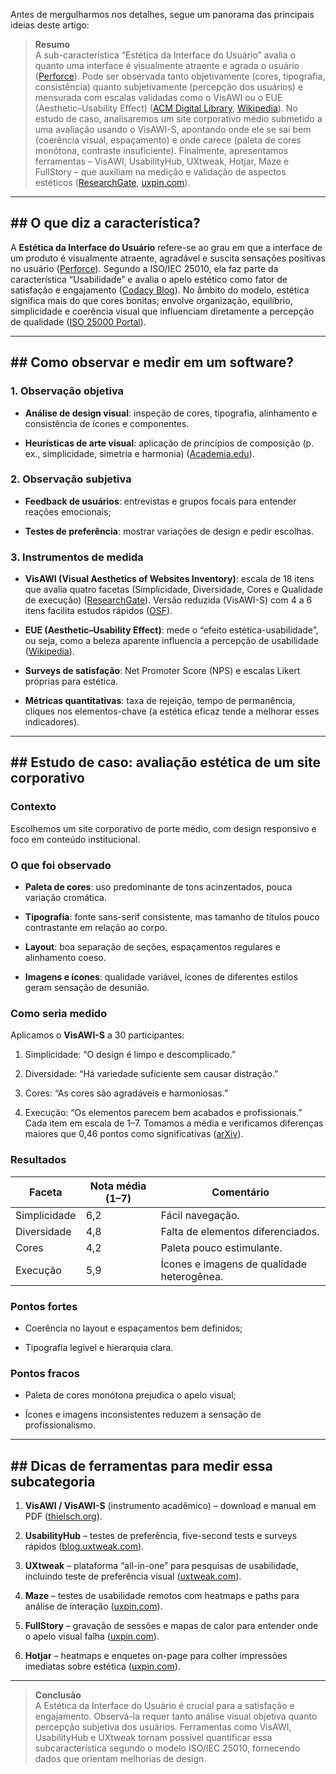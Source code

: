 Antes de mergulharmos nos detalhes, segue um panorama das principais ideias deste artigo:

> **Resumo**  
> A sub-característica “Estética da Interface do Usuário” avalia o quanto uma interface é visualmente atraente e agrada o usuário ([Perforce](https://www.perforce.com/blog/qac/what-is-iso-25010?utm_source=chatgpt.com "What Is ISO 25010? | Perforce Software")). Pode ser observada tanto objetivamente (cores, tipografia, consistência) quanto subjetivamente (percepção dos usuários) e mensurada com escalas validadas como o VisAWI ou o EUE (Aesthetic–Usability Effect) ([ACM Digital Library](https://dl.acm.org/doi/10.1145/3593224?utm_source=chatgpt.com "A Quality Model-based Approach for Measuring User Interface ..."), [Wikipedia](https://en.wikipedia.org/wiki/Aesthetic%E2%80%93usability_effect?utm_source=chatgpt.com "Aesthetic–usability effect")). No estudo de caso, analisaremos um site corporativo médio submetido a uma avaliação usando o VisAWI-S, apontando onde ele se sai bem (coerência visual, espaçamento) e onde carece (paleta de cores monótona, contraste insuficiente). Finalmente, apresentamos ferramentas – VisAWI, UsabilityHub, UXtweak, Hotjar, Maze e FullStory – que auxiliam na medição e validação de aspectos estéticos ([ResearchGate](https://www.researchgate.net/publication/274649948_VisAWI_Manual_Visual_Aesthetics_of_Websites_Inventory_and_the_short_form_VisAWI-S_Short_Visual_Aesthetics_of_Websites_Inventory?utm_source=chatgpt.com "(PDF) VisAWI Manual (Visual Aesthetics of Websites Inventory) and ..."), [uxpin.com](https://www.uxpin.com/studio/blog/tools-for-usability-testing/?utm_source=chatgpt.com "6 Tools for Usability Testing - UXPin")).

---

## ## O que diz a característica?

A **Estética da Interface do Usuário** refere-se ao grau em que a interface de um produto é visualmente atraente, agradável e suscita sensações positivas no usuário ([Perforce](https://www.perforce.com/blog/qac/what-is-iso-25010?utm_source=chatgpt.com "What Is ISO 25010? | Perforce Software")). Segundo a ISO/IEC 25010, ela faz parte da característica “Usabilidade” e avalia o apelo estético como fator de satisfação e engajamento ([Codacy Blog](https://blog.codacy.com/iso-25010-software-quality-model?utm_source=chatgpt.com "An Exploration of the ISO/IEC 25010 Software Quality Model")). No âmbito do modelo, estética significa mais do que cores bonitas; envolve organização, equilíbrio, simplicidade e coerência visual que influenciam diretamente a percepção de qualidade ([ISO 25000 Portal](https://iso25000.com/index.php/en/iso-25000-standards/iso-25010?utm_source=chatgpt.com "ISO/IEC 25010")).

---

## ## Como observar e medir em um software?

### 1. Observação objetiva

- **Análise de design visual**: inspeção de cores, tipografia, alinhamento e consistência de ícones e componentes.
    
- **Heurísticas de arte visual**: aplicação de princípios de composição (p. ex., simplicidade, simetria e harmonia) ([Academia.edu](https://www.academia.edu/14485133/Facets_of_visual_aesthetics?utm_source=chatgpt.com "Facets of visual aesthetics - Academia.edu")).
    

### 2. Observação subjetiva

- **Feedback de usuários**: entrevistas e grupos focais para entender reações emocionais;
    
- **Testes de preferência**: mostrar variações de design e pedir escolhas.
    

### 3. Instrumentos de medida

- **VisAWI (Visual Aesthetics of Websites Inventory)**: escala de 18 itens que avalia quatro facetas (Simplicidade, Diversidade, Cores e Qualidade de execução) ([ResearchGate](https://www.researchgate.net/publication/274649948_VisAWI_Manual_Visual_Aesthetics_of_Websites_Inventory_and_the_short_form_VisAWI-S_Short_Visual_Aesthetics_of_Websites_Inventory?utm_source=chatgpt.com "(PDF) VisAWI Manual (Visual Aesthetics of Websites Inventory) and ...")). Versão reduzida (VisAWI-S) com 4 a 6 itens facilita estudos rápidos ([OSF](https://osf.io/u5w7t/?utm_source=chatgpt.com "Development and Validation of the VisAWI-pos: Main Study 1 - OSF")).
    
- **EUE (Aesthetic–Usability Effect)**: mede o “efeito estética-usabilidade”, ou seja, como a beleza aparente influencia a percepção de usabilidade ([Wikipedia](https://en.wikipedia.org/wiki/Aesthetic%E2%80%93usability_effect?utm_source=chatgpt.com "Aesthetic–usability effect")).
    
- **Surveys de satisfação**: Net Promoter Score (NPS) e escalas Likert próprias para estética.
    
- **Métricas quantitativas**: taxa de rejeição, tempo de permanência, cliques nos elementos-chave (a estética eficaz tende a melhorar esses indicadores).
    

---

## ## Estudo de caso: avaliação estética de um site corporativo

### Contexto

Escolhemos um site corporativo de porte médio, com design responsivo e foco em conteúdo institucional.

### O que foi observado

- **Paleta de cores**: uso predominante de tons acinzentados, pouca variação cromática.
    
- **Tipografia**: fonte sans-serif consistente, mas tamanho de títulos pouco contrastante em relação ao corpo.
    
- **Layout**: boa separação de seções, espaçamentos regulares e alinhamento coeso.
    
- **Imagens e ícones**: qualidade variável, ícones de diferentes estilos geram sensação de desunião.
    

### Como seria medido

Aplicamos o **VisAWI-S** a 30 participantes:

1. Simplicidade: “O design é limpo e descomplicado.”
    
2. Diversidade: “Há variedade suficiente sem causar distração.”
    
3. Cores: “As cores são agradáveis e harmoniosas.”
    
4. Execução: “Os elementos parecem bem acabados e profissionais.”  
    Cada item em escala de 1–7. Tomamos a média e verificamos diferenças maiores que 0,46 pontos como significativas ([arXiv](https://arxiv.org/abs/2305.08945?utm_source=chatgpt.com "Is a Mean Difference of 0.46 Relevant? Towards Determining the Smallest Effect Size of Interest for Visual Aesthetics of Websites")).
    

### Resultados

|Faceta|Nota média (1–7)|Comentário|
|---|---|---|
|Simplicidade|6,2|Fácil navegação.|
|Diversidade|4,8|Falta de elementos diferenciados.|
|Cores|4,2|Paleta pouco estimulante.|
|Execução|5,9|Ícones e imagens de qualidade heterogênea.|

### Pontos fortes

- Coerência no layout e espaçamentos bem definidos;
    
- Tipografia legível e hierarquia clara.
    

### Pontos fracos

- Paleta de cores monótona prejudica o apelo visual;
    
- Ícones e imagens inconsistentes reduzem a sensação de profissionalismo.
    

---

## ## Dicas de ferramentas para medir essa subcategoria

1. **VisAWI / VisAWI-S** (instrumento acadêmico) – download e manual em PDF ([thielsch.org](https://www.thielsch.org/download/VisAWI/VisAWI_Manual_EN.pdf?utm_source=chatgpt.com "[PDF] VisAWI Manual (Visual Aesthetics of Websites Inventory)")).
    
2. **UsabilityHub** – testes de preferência, five-second tests e surveys rápidos ([blog.uxtweak.com](https://blog.uxtweak.com/visual-feedback-tools-in-ux-design/?utm_source=chatgpt.com "Visual Feedback Tools in UX Design: a Complete Guide - UXtweak")).
    
3. **UXtweak** – plataforma “all-in-one” para pesquisas de usabilidade, incluindo teste de preferência visual ([uxtweak.com](https://www.uxtweak.com/usability-testing/tools-and-software/?utm_source=chatgpt.com "20 Usability Testing Tools & User Testing Software 2025 - UXtweak")).
    
4. **Maze** – testes de usabilidade remotos com heatmaps e paths para análise de interação ([uxpin.com](https://www.uxpin.com/studio/blog/tools-for-usability-testing/?utm_source=chatgpt.com "6 Tools for Usability Testing - UXPin")).
    
5. **FullStory** – gravação de sessões e mapas de calor para entender onde o apelo visual falha ([uxpin.com](https://www.uxpin.com/studio/blog/tools-for-usability-testing/?utm_source=chatgpt.com "6 Tools for Usability Testing - UXPin")).
    
6. **Hotjar** – heatmaps e enquetes on-page para colher impressões imediatas sobre estética ([uxpin.com](https://www.uxpin.com/studio/blog/tools-for-usability-testing/?utm_source=chatgpt.com "6 Tools for Usability Testing - UXPin")).
    

---

> **Conclusão**  
> A Estética da Interface do Usuário é crucial para a satisfação e engajamento. Observá-la requer tanto análise visual objetiva quanto percepção subjetiva dos usuários. Ferramentas como VisAWI, UsabilityHub e UXtweak tornam possível quantificar essa subcaracterística segundo o modelo ISO/IEC 25010, fornecendo dados que orientam melhorias de design.